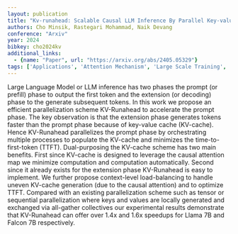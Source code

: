 ```yaml
---
layout: publication
title: "Kv-runahead: Scalable Causal LLM Inference By Parallel Key-value Cache Generation"
authors: Cho Minsik, Rastegari Mohammad, Naik Devang
conference: "Arxiv"
year: 2024
bibkey: cho2024kv
additional_links:
  - {name: "Paper", url: "https://arxiv.org/abs/2405.05329"}
tags: ['Applications', 'Attention Mechanism', 'Large Scale Training', 'Model Architecture', 'Prompting', 'RAG']
---
```

Large Language Model or LLM inference has two phases the prompt (or prefill) phase to output the first token and the extension (or decoding) phase to the generate subsequent tokens. In this work we propose an efficient parallelization scheme KV-Runahead to accelerate the prompt phase. The key observation is that the extension phase generates tokens faster than the prompt phase because of key-value cache (KV-cache). Hence KV-Runahead parallelizes the prompt phase by orchestrating multiple processes to populate the KV-cache and minimizes the time-to-first-token (TTFT). Dual-purposing the KV-cache scheme has two main benefits. First since KV-cache is designed to leverage the causal attention map we minimize computation and computation automatically. Second since it already exists for the extension phase KV-Runahead is easy to implement. We further propose context-level load-balancing to handle uneven KV-cache generation (due to the causal attention) and to optimize TTFT. Compared with an existing parallelization scheme such as tensor or sequential parallelization where keys and values are locally generated and exchanged via all-gather collectives our experimental results demonstrate that KV-Runahead can offer over 1.4x and 1.6x speedups for Llama 7B and Falcon 7B respectively.
